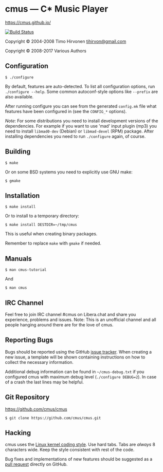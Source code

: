 # cmus — C\* Music Player

https://cmus.github.io/

[![Build Status](https://github.com/cmus/cmus/actions/workflows/build.yml/badge.svg)](https://github.com/cmus/cmus/actions/workflows/build.yml)

Copyright © 2004-2008 Timo Hirvonen <tihirvon@gmail.com>

Copyright © 2008-2017 Various Authors


## Configuration

    $ ./configure

By default, features are auto-detected. To list all configuration options, run
`./configure --help`. Some common autoconf-style options like `--prefix` are
also available.

After running configure you can see from the generated `config.mk` file
what features have been configured in (see the `CONFIG_*` options).

*Note*: For some distributions you need to install development versions
of the dependencies.  For example if you want to use 'mad' input plugin
(mp3) you need to install `libmad0-dev` (Debian) or `libmad-devel` (RPM)
package. After installing dependencies you need to run `./configure`
again, of course.


## Building

    $ make

Or on some BSD systems you need to explicitly use GNU make:

    $ gmake


## Installation

    $ make install

Or to install to a temporary directory:

    $ make install DESTDIR=~/tmp/cmus

This is useful when creating binary packages.

Remember to replace `make` with `gmake` if needed.


## Manuals

    $ man cmus-tutorial

And

    $ man cmus


## IRC Channel

Feel free to join IRC channel #cmus on Libera.chat and share you experience,
problems and issues. Note: This is an unofficial channel and all people hanging
around there are for the love of cmus.


## Reporting Bugs

Bugs should be reported using the GitHub [issue
tracker](https://github.com/cmus/cmus/issues). When creating a new issue, a
template will be shown containing instructions on how to collect the necessary
information.

Additional debug information can be found in `~/cmus-debug.txt` if you
configured cmus with maximum debug level (`./configure DEBUG=2`). In case of a
crash the last lines may be helpful.


## Git Repository

https://github.com/cmus/cmus

    $ git clone https://github.com/cmus/cmus.git


## Hacking

cmus uses the [Linux kernel coding
style](https://www.kernel.org/doc/html/latest/process/coding-style.html). Use
hard tabs. Tabs are _always_ 8 characters wide. Keep the style consistent with
rest of the code.

Bug fixes and implementations of new features should be suggested as a
[pull request](https://github.com/cmus/cmus/pulls) directly on GitHub.

